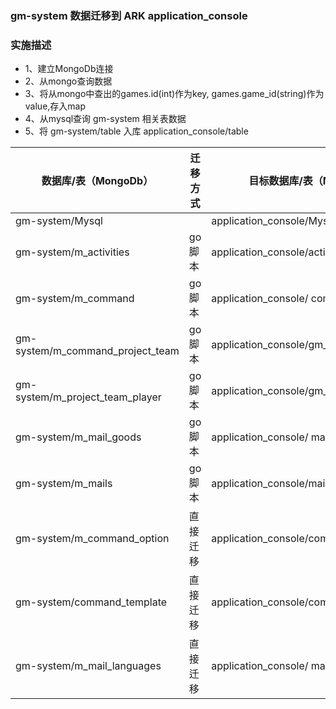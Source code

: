 ### gm-system 数据迁移到 ARK application_console
### 实施描述
- 1、建立MongoDb连接 
- 2、从mongo查询数据 
- 3、将从mongo中查出的games.id(int)作为key, games.game_id(string)作为value,存入map 
- 4、从mysql查询 gm-system 相关表数据
- 5、将 gm-system/table 入库 application_console/table

| 数据库/表（MongoDb）                    | 迁移方式 | 目标数据库/表（Mysql）                               |
|-----------------------------------|------|----------------------------------------------|
| gm-system/Mysql                   |      | application_console/Mysql                    |
| gm-system/m_activities            | go脚本 | application_console/activities              |
| gm-system/m_command               | go脚本 | application_console/ command      |
| gm-system/m_command_project_team  | go脚本 | application_console/gm_config                |
| gm-system/m_project_team_player   | go脚本 | application_console/gm_config |
| gm-system/m_mail_goods            | go脚本 | application_console/ mail_goods|
| gm-system/m_mails                 | go脚本 | application_console/mails |
| gm-system/m_command_option        | 直接迁移 | application_console/command_option |
| gm-system/command_template        | 直接迁移 | application_console/command_template |
| gm-system/m_mail_languages        | 直接迁移 | application_console/ mail_languages|